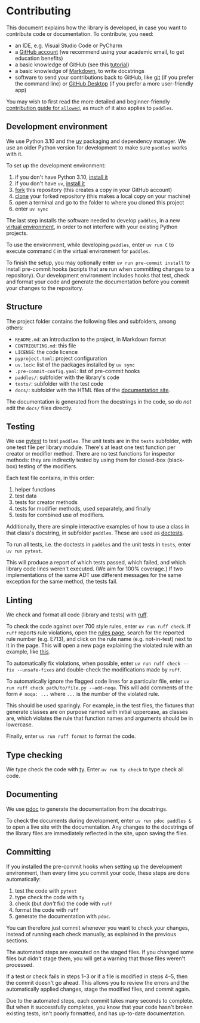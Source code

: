 # Contributing
This document explains how the library is developed,
in case you want to contribute code or documentation. To contribute, you need:
- an IDE, e.g. Visual Studio Code or PyCharm
- a [GitHub account](https://docs.github.com/en/get-started/quickstart/creating-an-account-on-github)
  (we recommend using your academic email, to get education benefits)
- a basic knowledge of GitHub
  (see this [tutorial](https://docs.github.com/en/get-started/quickstart/hello-world))
- a basic knowledge of [Markdown](https://www.markdownguide.org/cheat-sheet/), to write docstrings
- software to send your contributions back to GitHub, like [git](https://git-scm.com) (if you prefer the command line)
  or [GitHub Desktop](https://desktop.github.com/) (if you prefer a more user-friendly app)

You may wish to first read the more detailed and beginner-friendly
[contribution guide for `allowed`](https://github.com/dsa-ou/allowed/blob/main/docs/contribution.md),
as much of it also applies to `paddles`.

## Development environment
We use Python 3.10 and the [uv](https://docs.astral.sh/uv/) packaging and dependency manager.
We use an older Python version for development to make sure `paddles` works with it.

To set up the development environment:
1. if you don't have Python 3.10, [install it](https://www.python.org/downloads/release/python-31011/)
2. if you don't have `uv`, [install it](https://docs.astral.sh/uv/getting-started/installation/)
3. [fork](https://docs.github.com/en/pull-requests/collaborating-with-pull-requests/working-with-forks/fork-a-repo)
  this repository (this creates a copy in *your* GitHub account)
4. [clone](https://docs.github.com/en/repositories/creating-and-managing-repositories/cloning-a-repository)
  your forked repository (this makes a local copy on your machine)
5. open a terminal and go to the folder to where you cloned this project
6. enter `uv sync`

The last step installs the software needed to develop `paddles`, in a new
[virtual environment](https://docs.python.org/3/glossary.html#term-virtual-environment),
in order to not interfere with your existing Python projects.

To use the environment, while developing `paddles`, enter `uv run C`
to execute command `C` in the virtual environment for `paddles`.

To finish the setup, you may optionally enter `uv run pre-commit install`
to install pre-commit hooks (scripts that are run when committing changes to a repository).
Our development environment includes hooks that test, check and format your code and
generate the documentation before you commit your changes to the repository.

## Structure
The project folder contains the following files and subfolders, among others:

- `README.md`: an introduction to the project, in Markdown format
- `CONTRIBUTING.md`: this file
- `LICENSE`: the code licence
- `pyproject.toml`: project configuration
- `uv.lock`: list of the packages installed by `uv sync`
- `.pre-commit-config.yaml`: list of pre-commit hooks
- `paddles/`: subfolder with the library's code
- `tests/`: subfolder with the test code
- `docs/`: subfolder with the HTML files of the [documentation site](https://dsa-ou.github.io/paddles).

The documentation is generated from the docstrings in the code, so do *not*
edit the `docs/` files directly.

## Testing

We use [pytest](https://pytest.org) to test `paddles`.
The unit tests are in the `tests` subfolder, with one test file per library module.
There's at least one test function per creator or modifier method.
There are no test functions for inspector methods: they are indirectly tested by
using them for closed-box (black-box) testing of the modifiers.

Each test file contains, in this order:
1. helper functions
2. test data
3. tests for creator methods
4. tests for modifier methods, used separately, and finally
5. tests for combined use of modifiers.

Additionally, there are simple interactive examples of how to use a class in that class's docstring,
in subfolder `paddles`. These are used as [doctests](https://docs.python.org/3.10/library/doctest.html).

To run all tests, i.e. the doctests in `paddles` and the unit tests in `tests`,
enter `uv run pytest`.

This will produce a report of which tests passed, which failed, and which
library code lines weren't executed. (We aim for 100% coverage.)
If two implementations of the same ADT use different messages
for the same exception for the same method, the tests fail.

## Linting

We check and format all code (library and tests) with [ruff](https://astral.sh/ruff).

To check the code against over 700 style rules, enter `uv run ruff check`.
If `ruff` reports rule violations, open the [rules page](https://docs.astral.sh/ruff/rules),
search for the reported rule number (e.g. E713), and click on the rule name
(e.g. not-in-test) next to it in the page.
This will open a new page explaining the violated rule with an example,
like [this](https://docs.astral.sh/ruff/rules/not-in-test/).

To automatically fix violations, when possible,
enter `uv run ruff check --fix --unsafe-fixes` and double-check
the modifications made by `ruff`.

To automatically ignore the flagged code lines for a particular file,
enter `uv run ruff check path/to/file.py --add-noqa`.
This will add comments of the form `# noqa: ...` where `...` is the number of
the violated rule.

This should be used sparingly. For example, in the test files, the fixtures
that generate classes are on purpose named with initial uppercase, as classes are,
which violates the rule that function names and arguments should be in lowercase.

Finally, enter `uv run ruff format` to format the code.

## Type checking
We type check the code with [ty](https://docs.astral.sh/ty/).
Enter `uv run ty check` to type check all code.

## Documenting
We use [pdoc](https://pdoc.dev) to generate the documentation from the docstrings.

To check the documents during development, enter `uv run pdoc paddles &`
to open a live site with the documentation. Any changes to the docstrings of
the library files are immediately reflected in the site, upon saving the files.

## Committing
If you installed the pre-commit hooks when setting up the development environment,
then every time you commit your code, these steps are done automatically:
1. test the code with `pytest`
2. type check the code with `ty`
3. check (but _don't_ fix) the code with `ruff`
4. format the code with `ruff`
5. generate the documentation with `pdoc`.

You can therefore just commit whenever you want to check your changes,
instead of running each check manually, as explained in the previous sections.

The automated steps are executed on the staged files. If you changed some files
but didn't stage them, you will get a warning that those files weren't processed.

If a test or check fails in steps 1–3 or if a file is modified in steps 4–5,
then the commit doesn't go ahead.
This allows you to review the errors and the automatically applied changes,
stage the modified files, and commit again.

Due to the automated steps, each commit takes many seconds to complete.
But when it successfully completes, you know that your code hasn't broken existing tests,
isn't poorly formatted, and has up-to-date documentation.